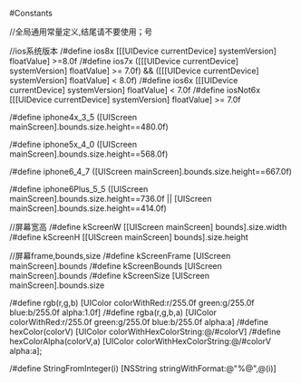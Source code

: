 #Constants


//全局通用常量定义,结尾请不要使用；号


//ios系统版本
/#define ios8x [[[UIDevice currentDevice] systemVersion] floatValue] >=8.0f
/#define ios7x ([[[UIDevice currentDevice] systemVersion] floatValue] >= 7.0f) && ([[[UIDevice currentDevice] systemVersion] floatValue] < 8.0f)
/#define ios6x [[[UIDevice currentDevice] systemVersion] floatValue] < 7.0f
/#define iosNot6x [[[UIDevice currentDevice] systemVersion] floatValue] >= 7.0f


/#define iphone4x_3_5 ([UIScreen mainScreen].bounds.size.height==480.0f)

/#define iphone5x_4_0 ([UIScreen mainScreen].bounds.size.height==568.0f)

/#define iphone6_4_7 ([UIScreen mainScreen].bounds.size.height==667.0f)

/#define iphone6Plus_5_5 ([UIScreen mainScreen].bounds.size.height==736.0f || [UIScreen mainScreen].bounds.size.height==414.0f)

//屏幕宽高
/#define kScreenW [[UIScreen mainScreen] bounds].size.width
/#define kScreenH [[UIScreen mainScreen] bounds].size.height

//屏幕frame,bounds,size
/#define kScreenFrame [UIScreen mainScreen].bounds
/#define kScreenBounds [UIScreen mainScreen].bounds
/#define kScreenSize [UIScreen mainScreen].bounds.size



/#define rgb(r,g,b) [UIColor colorWithRed:r/255.0f green:g/255.0f blue:b/255.0f alpha:1.0f]
/#define rgba(r,g,b,a) [UIColor colorWithRed:r/255.0f green:g/255.0f blue:b/255.0f alpha:a]
/#define hexColor(colorV) [UIColor colorWithHexColorString:@/#colorV]
/#define hexColorAlpha(colorV,a) [UIColor colorWithHexColorString:@/#colorV alpha:a];


/#define StringFromInteger(i) [NSString stringWithFormat:@"%@",@(i)]


